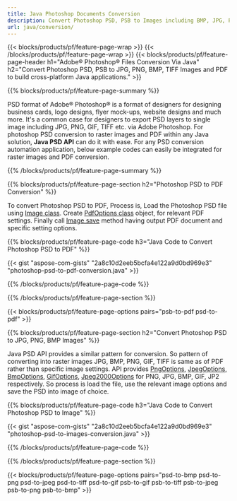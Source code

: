 ```yaml
---
title: Java Photoshop Documents Conversion
description: Convert Photoshop PSD, PSB to Images including BMP, JPG, PNG, TIFF and PDF via Java library.
url: java/conversion/
---
```


{{< blocks/products/pf/feature-page-wrap >}}
{{< /blocks/products/pf/feature-page-wrap >}}
{{< blocks/products/pf/feature-page-header h1="Adobe® Photoshop® Files Conversion Via Java" h2="Convert Photoshop PSD, PSB to JPG, PNG, BMP, TIFF Images and PDF to build cross-platform Java applications." >}}

{{% blocks/products/pf/feature-page-summary %}}

PSD format of Adobe® Photoshop® is a format of designers for designing business cards, logo designs, flyer mock-ups, website designs and much more. It's a common case for designers to export PSD layers to single image including JPG, PNG, GIF, TIFF etc. via Adobe Photoshop. For photoshop PSD conversion to raster images and PDF within any Java solution, **Java PSD API** can do it with ease. For any PSD conversion automation application, below example codes can easily be integrated for raster images and PDF conversion.

{{% /blocks/products/pf/feature-page-summary %}}

{{% blocks/products/pf/feature-page-section h2="Photoshop PSD to PDF Conversion" %}}

To convert Photoshop PSD to PDF, Process is, Load the Photoshop PSD file using [Image class](https://apireference.aspose.com/psd/java/com.aspose.psd/Image). Create [PdfOptions class](https://apireference.aspose.com/psd/java/com.aspose.psd.imageoptions/PdfOptions) object, for relevant PDF settings. Finally call [Image.save](https://apireference.aspose.com/psd/java/com.aspose.psd/Image#save-java.lang.String-com.aspose.psd.ImageOptionsBase-) method having output PDF document and specific setting options.

{{% blocks/products/pf/feature-page-code h3="Java Code to Convert Photoshop PSD to PDF" %}}

{{< gist "aspose-com-gists" "2a8c10d2eeb5bcfa4e122a9d0bd969e3" "photoshop-psd-to-pdf-conversion.java" >}}

{{% /blocks/products/pf/feature-page-code %}}

{{% /blocks/products/pf/feature-page-section %}}

{{< blocks/products/pf/feature-page-options pairs="psb-to-pdf psd-to-pdf" >}}

{{% blocks/products/pf/feature-page-section h2="Convert Photoshop PSD to JPG, PNG, BMP Images" %}}

Java PSD API provides a similar pattern for conversion. So pattern of converting into raster images JPG, BMP, PNG, GIF, TIFF is same as of PDF rather than specific image settings. API provides [PngOptions](https://apireference.aspose.com/psd/java/com.aspose.psd.imageoptions/PngOptions), [JpegOptions](https://apireference.aspose.com/psd/java/com.aspose.psd.imageoptions/JpegOptions), [BmpOptions](https://apireference.aspose.com/psd/java/com.aspose.psd.imageoptions/BmpOptions), [GifOptions](https://apireference.aspose.com/psd/java/com.aspose.psd.imageoptions/GifOptions), [Jpeg2000Options](https://apireference.aspose.com/psd/java/com.aspose.psd.imageoptions/Jpeg2000Options) for PNG, JPG, BMP, GIF, JP2 respectively. So process is load the file, use the relevant image options and save the PSD into image of choice.

{{% blocks/products/pf/feature-page-code h3="Java Code to Convert Photoshop PSD to Image" %}}

{{< gist "aspose-com-gists" "2a8c10d2eeb5bcfa4e122a9d0bd969e3" "photoshop-psd-to-images-conversion.java" >}}

{{% /blocks/products/pf/feature-page-code %}}

{{% /blocks/products/pf/feature-page-section %}}

{{< blocks/products/pf/feature-page-options pairs="psd-to-bmp psd-to-png psd-to-jpeg psd-to-tiff psd-to-gif psb-to-gif psb-to-tiff psb-to-jpeg psb-to-png psb-to-bmp" >}}
